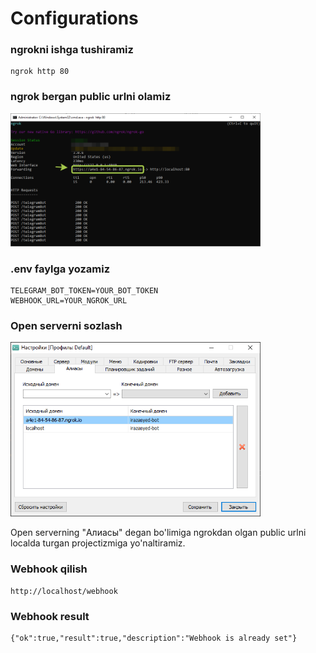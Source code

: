 # Configurations

### ngrokni ishga tushiramiz

```
ngrok http 80
```
### ngrok bergan public urlni olamiz
<img src="ngrok.png" width="400">

### .env faylga yozamiz
```
TELEGRAM_BOT_TOKEN=YOUR_BOT_TOKEN
WEBHOOK_URL=YOUR_NGROK_URL

```
### Open serverni sozlash

<img src="openserver.png" width="400">
<p> Open serverning "Алиасы" degan bo'limiga ngrokdan olgan public urlni localda turgan projectizmiga yo'naltiramiz.</p>

### Webhook qilish
```
http://localhost/webhook
```

### Webhook result 

```
{"ok":true,"result":true,"description":"Webhook is already set"}
```
